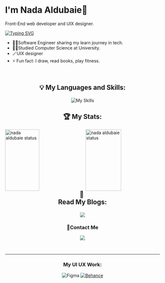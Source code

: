 # I'm Nada Aldubaie👋
Front-End web developer and UIX designer.

[![Typing SVG](https://readme-typing-svg.demolab.com/?lines=Hello+World+I'm+Nada;Full+Stack+Web+Developer&color=FFBB21FF&size=40&height=70&width=800&center=true&duration=3000&font=Courgette)](https://git.io/typing-svg)
<br>

- 👩‍💻Software Engineer sharing my learn journey in tech.
- 👩‍🎓Studied Computer Science at University.
- 🪄UIX designer
- ⚡ Fun fact: I draw, read books, play fitness.
<br>

[comment]: #================================================
## <p align="center">💡 My Languages and Skills:
  <div align="center">
  
 ![My Skills](https://skillicons.dev/icons?i=cpp,html,css,bootstrap,sass,tailwind,js,react,redux,py,django,postgres)
<br>
</div>

[comment]: #================================================

## <p align="center">🏆 My Stats:</p>
 <div>
   
   <a href="https://github.com/nada-aldubaie2">
  <img alt="nada aldubaie status" height=200 align="left" width="47%" src="https://github-readme-stats.vercel.app/api?username=nada-aldubaie2&show_owner=true&show_icons=true&theme=dracula"/>
  </a>
   <a href="https://github.com/nada-aldubaie2">
       <img alt="nada aldubaie status" height=200 align="right" width="48%" src="https://github-readme-stats.vercel.app/api/top-langs/?username=nada-aldubaie2&layout=compact&theme=dracula"/>
  </a>
  
</div>



[comment]: #===================================================
   


[comment]: #================================================
<br>
<br>
<br>
<br>
<br>
<br>
<br>
<br>
<br>
<br>
 <div align="center">

 ## <p align="center">📖 Read My Blogs:
  <a href="https://dev.to/nada2react">
    <img src="https://img.shields.io/badge/dev.to-0A0A0A?style=for-the-badge&logo=dev.to&logoColor=white" />
  </a>
</p>
</div>

[comment]: #================================================
### <p align="center">📩Contact Me

 <div align="center">
   
  <a  href="https://www.linkedin.com/in/nada-aldubaie-3a3a96238?utm_source=share&utm_campaign=share_via&utm_content=profile&utm_medium=android_app">
    <img src="https://img.shields.io/badge/linkedin-%230077B5.svg?style=for-the-badge&logo=linkedin&logoColor=white" />
  </a>
  </div>
</p>
<br>
 <hr>
 
[comment]: #================================================
<div align="center">
  
### <p align="center"> My UI UX Work:</p>

![Figma](https://img.shields.io/badge/figma-%23F24E1E.svg?style=for-the-badge&logo=figma&logoColor=white)
  <a  href="https://www.behance.net/nadaaldubaie">
    ![Behance](https://img.shields.io/badge/Behance-1769ff?style=for-the-badge&logo=behance&logoColor=white)
  </a>
  </div>

